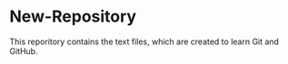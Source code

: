 # New-Repository
This reporitory contains the text files, which are created to learn Git and GitHub.
